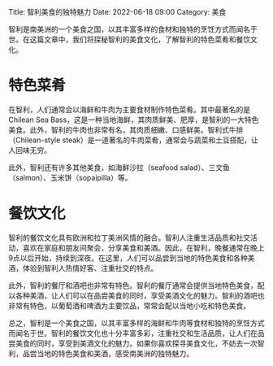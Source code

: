 Title: 智利美食的独特魅力
Date: 2022-06-18 09:00
Category: 美食

智利是南美洲的一个美食之国，以其丰富多样的食材和独特的烹饪方式而闻名于世。在这篇文章中，我们将探秘智利的美食文化，了解智利的特色菜肴和餐饮文化。

# 特色菜肴

在智利，人们通常会以海鲜和牛肉为主要食材制作特色菜肴。其中最著名的是Chilean Sea Bass，这是一种当地海鲜，其肉质鲜美、肥厚，是智利的一大特色美食。此外，智利的牛肉也非常有名，其肉质细嫩、口感鲜美。智利式牛排（Chilean-style steak）是一道著名的牛肉菜肴，通常会与蔬菜和土豆搭配，让人回味无穷。

此外，智利还有许多其他美食，如海鲜沙拉（seafood salad）、三文鱼（salmon）、玉米饼（sopaipilla）等。

# 餐饮文化

智利的餐饮文化具有欧洲和拉丁美洲风情的融合。智利人注重生活品质和社交活动，喜欢在家庭和朋友间聚会，分享美食和美酒。因此，在智利，晚餐通常在晚上9点以后开始，持续到深夜。在这里，人们可以品尝到当地的特色美食和各种美酒，体验到智利人热情好客、注重社交的特点。

此外，智利的餐厅和酒吧也非常有特色。智利的餐厅通常会提供当地特色美食，配以各种美酒，让人们可以在品尝美食的同时，享受美酒文化的魅力。智利的酒吧也非常有特色，以葡萄酒和啤酒为主要饮品，常常会配以当地小吃和特色美食。

总之，智利是一个美食之国，以其丰富多样的海鲜和牛肉等食材和独特的烹饪方式而闻名于世。智利的餐饮文化也十分丰富多彩，注重社交和生活品质，让人们在品尝美食的同时，享受到美酒文化的魅力。如果你喜欢探寻美食文化，不妨去一次智利，品尝当地的特色美食和美酒，感受南美洲的独特魅力。